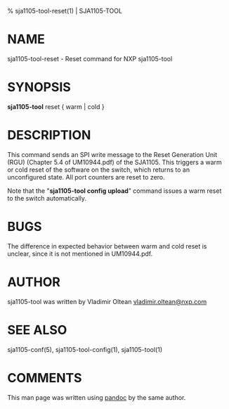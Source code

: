 % sja1105-tool-reset(1) | SJA1105-TOOL

NAME
====

sja1105-tool-reset - Reset command for NXP sja1105-tool

SYNOPSIS
========

**sja1105-tool** reset { warm | cold }

DESCRIPTION
===========

This command sends an SPI write message to the Reset Generation Unit (RGU)
(Chapter 5.4 of UM10944.pdf) of the SJA1105. This triggers a warm or cold
reset of the software on the switch, which returns to an unconfigured
state. All port counters are reset to zero.

Note that the "**sja1105-tool config upload**" command issues a warm reset 
to the switch automatically.

BUGS
====

The difference in expected behavior between warm and cold reset is unclear,
since it is not mentioned in UM10944.pdf.

AUTHOR
======

sja1105-tool was written by Vladimir Oltean <vladimir.oltean@nxp.com>

SEE ALSO
========

sja1105-conf(5),
sja1105-tool-config(1),
sja1105-tool(1)

COMMENTS
========

This man page was written using [pandoc](http://pandoc.org/) by the same author.


